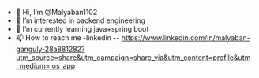 - 👋 Hi, I’m @Malyaban1102
- 👀 I’m interested in backend engineering
- 🌱 I’m currently learning java+spring boot
- 📫 How to reach me -linkedin -- https://www.linkedin.com/in/malyaban-ganguly-28a881282?utm_source=share&utm_campaign=share_via&utm_content=profile&utm_medium=ios_app
  


<!---
Malyaban1102/Malyaban1102 is a ✨ special ✨ repository because its `README.md` (this file) appears on your GitHub profile.
You can click the Preview link to take a look at your changes.
--->
